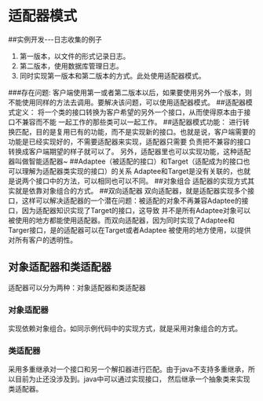 # 适配器模式
##实例开发---日志收集的例子
1. 第一版本，以文件的形式记录日志。
2. 第二版本，使用数据库管理日志。
3. 同时实现第一版本和第二版本的方式。此处使用适配器模式。

###存在问题:
客户端使用第一或者第二版本以后，如果要使用另外一个版本，则不能使用同样的方法去调用。要解决该问题，可以使用适配器模式。
##适配器模式定义：
将一个类的接口转换为客户希望的另外一个接口，从而使得原本由于接口不兼容而不能 一起工作的那些类可以一起工作。
##适配器模式功能：
进行转换匹配，目的是复用已有的功能，而不是实现新的接口。也就是说，客户端需要的功能是已经实现好的，不需要适配器来实现，适配器只需要
负责把不兼容的接口转换成客户端期望的样子就可以了。
另外，适配器里也可以实现功能，这种适配器叫做智能适配器~
##Adaptee（被适配的接口）和Target（适配成为的接口也可以理解为适配器类实现的接口）的关系
Adaptee和Target是没有关联的，也就是说两个接口中的方法，可以相同也可以不同。
##对象组合
适配器的实现方式其实就是依靠对象组合的方式。
##双向适配器
双向适配器，就是适配器实现多个接口，这样可以解决适配器的一个潜在问题：被适配的对象不再兼容Adaptee的接口，因为适配器知识实现了Target的接口，这导致
并不是所有Adaptee对象可以被使用的地方都能使用适配器。而双向适配器，因为同时实现了Adaptee和Targer接口，是的适配器可以在Target或者Adaptee
被使用的地方使用，以提供对所有客户的透明性。
## 对象适配器和类适配器
适配器可以分为两种：对象适配器和类适配器
### 对象适配器
实现依赖对象组合。如同示例代码中的实现方式，就是采用对象组合的方式。
### 类适配器
采用多重继承对一个接口和另一个解扣器进行匹配。由于java不支持多重继承，所以目前为止还没涉及到。java中可以通过实现接口， 然后继承一个抽象类来实现类适配器。
   
